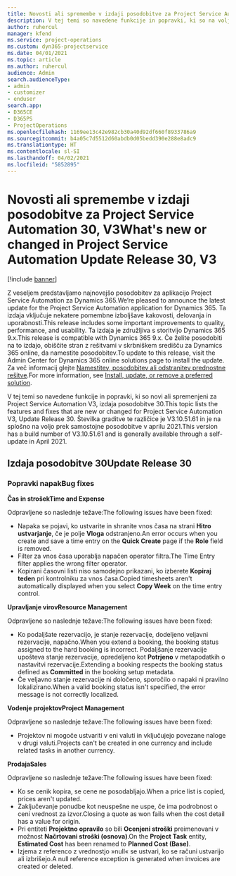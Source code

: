 ```yaml
---
title: Novosti ali spremembe v izdaji posodobitve za Project Service Automation 30, V3
description: V tej temi so navedene funkcije in popravki, ki so na voljo za Project Service Automation V3, izdaja posodobitve 30.
author: ruhercul
manager: kfend
ms.service: project-operations
ms.custom: dyn365-projectservice
ms.date: 04/01/2021
ms.topic: article
ms.author: ruhercul
audience: Admin
search.audienceType:
- admin
- customizer
- enduser
search.app:
- D365CE
- D365PS
- ProjectOperations
ms.openlocfilehash: 1169ee13c42e982cb30a40d92df660f8933786a9
ms.sourcegitcommit: b4a05c7d5512d60abdb0d05bedd390e288e8adc9
ms.translationtype: HT
ms.contentlocale: sl-SI
ms.lasthandoff: 04/02/2021
ms.locfileid: "5852895"
---
```

# <a name="whats-new-or-changed-in-project-service-automation-update-release-30-v3"></a><span data-ttu-id="77a2d-103">Novosti ali spremembe v izdaji posodobitve za Project Service Automation 30, V3</span><span class="sxs-lookup"><span data-stu-id="77a2d-103">What's new or changed in Project Service Automation Update Release 30, V3</span></span>

[!include [banner](../includes/psa-now-project-operations.md)]

<span data-ttu-id="77a2d-104">Z veseljem predstavljamo najnovejšo posodobitev za aplikacijo Project Service Automation za Dynamics 365.</span><span class="sxs-lookup"><span data-stu-id="77a2d-104">We’re pleased to announce the latest update for the Project Service Automation application for Dynamics 365.</span></span> <span data-ttu-id="77a2d-105">Ta izdaja vključuje nekatere pomembne izboljšave kakovosti, delovanja in uporabnosti.</span><span class="sxs-lookup"><span data-stu-id="77a2d-105">This release includes some important improvements to quality, performance, and usability.</span></span> <span data-ttu-id="77a2d-106">Ta izdaja je združljiva s storitvijo Dynamics 365 9.x.</span><span class="sxs-lookup"><span data-stu-id="77a2d-106">This release is compatible with Dynamics 365 9.x.</span></span> <span data-ttu-id="77a2d-107">Če želite posodobiti na to izdajo, obiščite stran z rešitvami v skrbniškem središču za Dynamics 365 online, da namestite posodobitev.</span><span class="sxs-lookup"><span data-stu-id="77a2d-107">To update to this release, visit the Admin Center for Dynamics 365 online solutions page to install the update.</span></span> <span data-ttu-id="77a2d-108">Za več informacij glejte [Namestitev, posodobitev ali odstranitev prednostne rešitve](https://docs.microsoft.com/power-platform/admin/install-remove-preferred-solution).</span><span class="sxs-lookup"><span data-stu-id="77a2d-108">For more information, see [Install, update, or remove a preferred solution](https://docs.microsoft.com/power-platform/admin/install-remove-preferred-solution).</span></span>

<span data-ttu-id="77a2d-109">V tej temi so navedene funkcije in popravki, ki so novi ali spremenjeni za Project Service Automation V3, izdaja posodobitve 30.</span><span class="sxs-lookup"><span data-stu-id="77a2d-109">This topic lists the features and fixes that are new or changed for Project Service Automation V3, Update Release 30.</span></span> <span data-ttu-id="77a2d-110">Številka graditve te različice je V3.10.51.61 in je na splošno na voljo prek samostojne posodobitve v aprilu 2021.</span><span class="sxs-lookup"><span data-stu-id="77a2d-110">This version has a build number of V3.10.51.61 and is generally available through a self-update in April 2021.</span></span>

## <a name="update-release-30"></a><span data-ttu-id="77a2d-111">Izdaja posodobitve 30</span><span class="sxs-lookup"><span data-stu-id="77a2d-111">Update Release 30</span></span>

### <a name="bug-fixes"></a><span data-ttu-id="77a2d-112">Popravki napak</span><span class="sxs-lookup"><span data-stu-id="77a2d-112">Bug fixes</span></span>

<span data-ttu-id="77a2d-113">**Čas in strošek**</span><span class="sxs-lookup"><span data-stu-id="77a2d-113">**Time and Expense**</span></span>

<span data-ttu-id="77a2d-114">Odpravljene so naslednje težave:</span><span class="sxs-lookup"><span data-stu-id="77a2d-114">The following issues have been fixed:</span></span>

- <span data-ttu-id="77a2d-115">Napaka se pojavi, ko ustvarite in shranite vnos časa na strani **Hitro ustvarjanje**, če je polje **Vloga** odstranjeno.</span><span class="sxs-lookup"><span data-stu-id="77a2d-115">An error occurs when you create and save a time entry on the **Quick Create** page if the **Role** field is removed.</span></span>
- <span data-ttu-id="77a2d-116">Filter za vnos časa uporablja napačen operator filtra.</span><span class="sxs-lookup"><span data-stu-id="77a2d-116">The Time Entry filter applies the wrong filter operator.</span></span>
- <span data-ttu-id="77a2d-117">Kopirani časovni listi niso samodejno prikazani, ko izberete **Kopiraj teden** pri kontrolniku za vnos časa.</span><span class="sxs-lookup"><span data-stu-id="77a2d-117">Copied timesheets aren't automatically displayed when you select **Copy Week** on the time entry control.</span></span>

<span data-ttu-id="77a2d-118">**Upravljanje virov**</span><span class="sxs-lookup"><span data-stu-id="77a2d-118">**Resource Management**</span></span>

<span data-ttu-id="77a2d-119">Odpravljene so naslednje težave:</span><span class="sxs-lookup"><span data-stu-id="77a2d-119">The following issues have been fixed:</span></span>

- <span data-ttu-id="77a2d-120">Ko podaljšate rezervacijo, je stanje rezervacije, dodeljeno veljavni rezervacije, napačno.</span><span class="sxs-lookup"><span data-stu-id="77a2d-120">When you extend a booking, the booking status assigned to the hard booking is incorrect.</span></span> <span data-ttu-id="77a2d-121">Podaljšanje rezervacije upošteva stanje rezervacije, opredeljeno kot **Potrjeno** v metapodatkih o nastavitvi rezervacije.</span><span class="sxs-lookup"><span data-stu-id="77a2d-121">Extending a booking respects the booking status defined as **Committed** in the booking setup metadata.</span></span>
- <span data-ttu-id="77a2d-122">Če veljavno stanje rezervacije ni določeno, sporočilo o napaki ni pravilno lokalizirano.</span><span class="sxs-lookup"><span data-stu-id="77a2d-122">When a valid booking status isn't specified, the error message is not correctly localized.</span></span>

<span data-ttu-id="77a2d-123">**Vodenje projektov**</span><span class="sxs-lookup"><span data-stu-id="77a2d-123">**Project Management**</span></span>

<span data-ttu-id="77a2d-124">Odpravljene so naslednje težave:</span><span class="sxs-lookup"><span data-stu-id="77a2d-124">The following issues have been fixed:</span></span>

- <span data-ttu-id="77a2d-125">Projektov ni mogoče ustvariti v eni valuti in vključujejo povezane naloge v drugi valuti.</span><span class="sxs-lookup"><span data-stu-id="77a2d-125">Projects can't be created in one currency and include related tasks in another currency.</span></span>

<span data-ttu-id="77a2d-126">**Prodaja**</span><span class="sxs-lookup"><span data-stu-id="77a2d-126">**Sales**</span></span>

<span data-ttu-id="77a2d-127">Odpravljene so naslednje težave:</span><span class="sxs-lookup"><span data-stu-id="77a2d-127">The following issues have been fixed:</span></span>

- <span data-ttu-id="77a2d-128">Ko se cenik kopira, se cene ne posodabljajo.</span><span class="sxs-lookup"><span data-stu-id="77a2d-128">When a price list is copied, prices aren't updated.</span></span>
- <span data-ttu-id="77a2d-129">Zaključevanje ponudbe kot neuspešne ne uspe, če ima podrobnost o ceni vrednost za izvor.</span><span class="sxs-lookup"><span data-stu-id="77a2d-129">Closing a quote as won fails when the cost detail has a value for origin.</span></span>
- <span data-ttu-id="77a2d-130">Pri entiteti **Projektno opravilo** so bili **Ocenjeni stroški** preimenovani v možnost **Načrtovani stroški (osnova)**.</span><span class="sxs-lookup"><span data-stu-id="77a2d-130">On the **Project Task** entity, **Estimated Cost** has been renamed to **Planned Cost (Base)**.</span></span>
- <span data-ttu-id="77a2d-131">Izjema z referenco z vrednostjo »null« se ustvari, ko se računi ustvarijo ali izbrišejo.</span><span class="sxs-lookup"><span data-stu-id="77a2d-131">A null reference exception is generated when invoices are created or deleted.</span></span>
